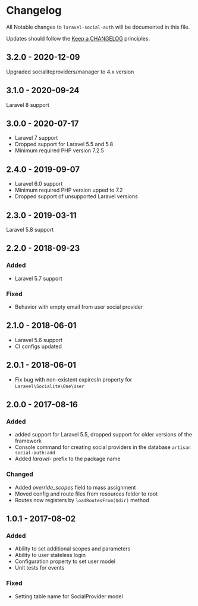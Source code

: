 # Changelog

All Notable changes to `laravel-social-auth` will be documented in this file.

Updates should follow the [Keep a CHANGELOG](http://keepachangelog.com/) principles.

## 3.2.0 - 2020-12-09

Upgraded socialiteproviders/manager to 4.x version

## 3.1.0 - 2020-09-24

Laravel 8 support

## 3.0.0 - 2020-07-17

- Laravel 7 support
- Dropped support for Laravel 5.5 and 5.8
- Minimum required PHP version 7.2.5

## 2.4.0 - 2019-09-07

- Laravel 6.0 support
- Minimum required PHP version upped to 7.2
- Dropped support of unsupported Laravel versions

## 2.3.0 - 2019-03-11

Laravel 5.8 support

## 2.2.0 - 2018-09-23

### Added
- Laravel 5.7 support

### Fixed
- Behavior with empty email from user social provider

## 2.1.0 - 2018-06-01

- Laravel 5.6 support
- CI configs updated

## 2.0.1 - 2018-06-01

- Fix bug with non-existent expiresIn property for `Laravel\Socialite\One\User`

## 2.0.0 - 2017-08-16

### Added
- added support for Laravel 5.5, dropped support for older versions of the framework
- Console command for creating social providers in the database `artisan social-auth:add`
- Added _laravel-_ prefix to the package name

### Changed
- Added _override_scopes_ field to mass assignment
- Moved config and route files from resources folder to root
- Routes now registers by `loadRoutesFrom($dir)` method

## 1.0.1 - 2017-08-02

### Added
- Ability to set additional scopes and parameters
- Ability to user stateless login
- Configuration property to set user model
- Unit tests for events

### Fixed
- Setting table name for SocialProvider model
